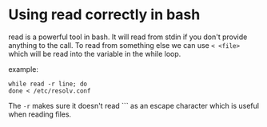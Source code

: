 # Using read correctly in bash

read is a powerful tool in bash. It will read from stdin if you don't
provide anything to the call. To read from something else we can use `<
<file>` which will be read into the variable in the while loop.

example:
```
while read -r line; do
done < /etc/resolv.conf
```

The `-r` makes sure it doesn't read `\`` as an escape character which is
useful when reading files.

